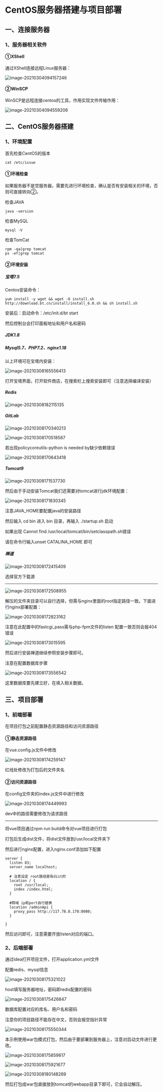 # CentOS服务器搭建与项目部署

## 一、连接服务器

### 1、服务器相关软件

#### ①XShell

通过XShell连接远程Linux服务器：

[XShell]: https://www.netsarang.com/zh/xshell/	"下载"

![image-20210304094157246](https://gitee.com/PrayFancyXl/typora-image/raw/master/img/image-20210304094157246.png)

#### ②WinSCP

WinSCP是远程连接centos的工具，作用实现文件传输作用：

[WinSCP]: https://winscp.net/eng/download.php	"下载"

![image-20210304094559206](https://gitee.com/PrayFancyXl/typora-image/raw/master/img/image-20210304094559206.png)

## 二、CentOS服务器搭建

### 1、环境配置

首先检查CentOS的版本

```
cat /etc/issue 
```

#### ①环境检查

如果服务器不是空服务器，需要先进行环境检查，确认是否有安装相关的环境，否则可直接转向②。

检查JAVA

```
java -version
```

检查MySQL

```
mysql -V
```

检查TomCat

```
rpm -qa|grep tomcat
ps -ef|grep tomcat
```

#### ②环境安装

##### 宝塔7.5

Centos安装命令：

```
yum install -y wget && wget -O install.sh http://download.bt.cn/install/install_6.0.sh && sh install.sh
```

安装后：启动命令：/etc/init.d/bt start 

然后控制台会打印面板地址和用户名和密码

##### JDK1.8

[安装教程]: https://www.cnblogs.com/wangzhichao/p/12692179.html

##### Mysql5.7、PHP7.2、nginx1.18

以上环境可在宝塔内安装：

![image-20210308165556413](https://gitee.com/PrayFancyXl/typora-image/raw/master/img/image-20210308165556413.png)

打开宝塔界面，打开软件商店，在搜索栏上搜索安装即可（注意选择编译安装）

##### Redis

[安装教程]: https://www.cnblogs.com/hunanzp/p/12304622.html

![image-20210308182115135](https://gitee.com/PrayFancyXl/typora-image/raw/master/img/image-20210308182115135.png)

[密码的设置与查看参照]: https://blog.csdn.net/qq_42815754/article/details/83827375

##### GitLab

[安装教程]: https://blog.csdn.net/duyusean/article/details/80011540

![image-20210308170340213](https://gitee.com/PrayFancyXl/typora-image/raw/master/img/image-20210308170340213.png)

![image-20210308170518587](https://gitee.com/PrayFancyXl/typora-image/raw/master/img/image-20210308170518587.png)

若出现policycoreutils-python is needed by缺少依赖错误

[错误参照]: https://blog.csdn.net/fu18838928050/article/details/107901895

![image-20210308170643418](https://gitee.com/PrayFancyXl/typora-image/raw/master/img/image-20210308170643418.png)

##### Tomcat9

[安装教程]: https://www.cnblogs.com/boguse/p/8394976.html

![image-20210308171537730](https://gitee.com/PrayFancyXl/typora-image/raw/master/img/image-20210308171537730.png)

然后由于手动安装Tomcat我们还需要对tomcat进行jdk环境配置：

[配置参照]: https://www.cnblogs.com/kikis/p/10755698.html

![image-20210308171830345](https://gitee.com/PrayFancyXl/typora-image/raw/master/img/image-20210308171830345.png)

注意JAVA_HOME要配置java的安装路径

然后输入 cd bin 进入 bin 目录，再输入 ./startup.sh 启动

如果出现 Cannot find /usr/local/tomcat/bin/setclasspath.sh错误

请在命令行输入unset CATALINA_HOME 即可

##### 禅道

[安装教程]: https://www.zentao.net/book/zentaopmshelp/101.html
[禅道源码安装下载]: https://www.zentao.net/download/zentaopms12.5.3-80319.html

![image-20210308172415409](https://gitee.com/PrayFancyXl/typora-image/raw/master/img/image-20210308172415409.png)

选择官方下载源

--------------------

![image-20210308172508955](https://gitee.com/PrayFancyXl/typora-image/raw/master/img/image-20210308172508955.png)

解压的文件夹目录可以自行选择，但需与nginx里面的root指定路径一致。下面进行nginx部署配置：

[nginx部署禅道参照]: http://www.voidcn.com/article/p-ahxxkdwr-bxg.html

![image-20210308172823162](https://gitee.com/PrayFancyXl/typora-image/raw/master/img/image-20210308172823162.png)

注意在此配置中的fastcgi_pass需与php-fpm文件的listen 配置一致否则会报404错误

[错误参照]: https://www.cnblogs.com/deverz/p/8875406.html

![image-20210308173015595](https://gitee.com/PrayFancyXl/typora-image/raw/master/img/image-20210308173015595.png)

然后进行安装禅道继续参照安装步骤即可。

注意在配置数据库步骤

![image-20210308173556542](https://gitee.com/PrayFancyXl/typora-image/raw/master/img/image-20210308173556542.png)

这里数据库要先建立好，在填入相关数据。

## 三、项目部署

### 1、前端部署

在项目打包之前配置静态资源路径和访问资源路径

#### ①静态资源路径

在vue.config.js文件中修改

![image-20210308174259147](https://gitee.com/PrayFancyXl/typora-image/raw/master/img/image-20210308174259147.png)

红线处修改为打包后的文件夹名

#### ②访问资源路径

在config文件夹的index.js文件中进行修改

![image-20210308174449993](https://gitee.com/PrayFancyXl/typora-image/raw/master/img/image-20210308174449993.png)

dev中的路径需要修改为请求路径

----

将vue项目通过npm run build命令对vue项目进行打包

打包后生成dist文件，将dist文件放到/usr/local文件夹下

然后进行nginx配置，进入nginx.conf添加如下配置

```
server {
  listen 83;
  server_name localhost;

  # 注意设定 root路径是有dist的
  location / {
    root /usr/local;
    index /index.html;
  }

  #跨域 ip和port自行替换
  location /adminApi {
    proxy_pass http://117.78.8.178:8080;
  }

}
```

然后访问即可，注意需要开放listen对应的端口。

### 2、后端部署

通过idea打开项目文件，打开application.yml文件

配置redis、mysql信息

![image-20210308175321022](https://gitee.com/PrayFancyXl/typora-image/raw/master/img/image-20210308175321022.png)

host填写服务器地址，密码即redis配置的密码

![image-20210308175426847](https://gitee.com/PrayFancyXl/typora-image/raw/master/img/image-20210308175426847.png)

数据库配置对应的库名、用户名和密码

注意你的项目路径不能存在中文，否则会报空指针异常

![image-20210308175550344](https://gitee.com/PrayFancyXl/typora-image/raw/master/img/image-20210308175550344.png)

本示例使用war包模式打包，然后由于要部署到服务器上，注意对启动文件进行更改。

[部署参考]: https://blog.csdn.net/qq_22638399/article/details/81506448	"jar包也可以参考此配置"

![image-20210308175859617](https://gitee.com/PrayFancyXl/typora-image/raw/master/img/image-20210308175859617.png)

![image-20210308175921677](https://gitee.com/PrayFancyXl/typora-image/raw/master/img/image-20210308175921677.png)

![image-20210308180148269](https://gitee.com/PrayFancyXl/typora-image/raw/master/img/image-20210308180148269.png)

然后打包成war包直接放到tomcat的webapp目录下即可，它会自动解压。

